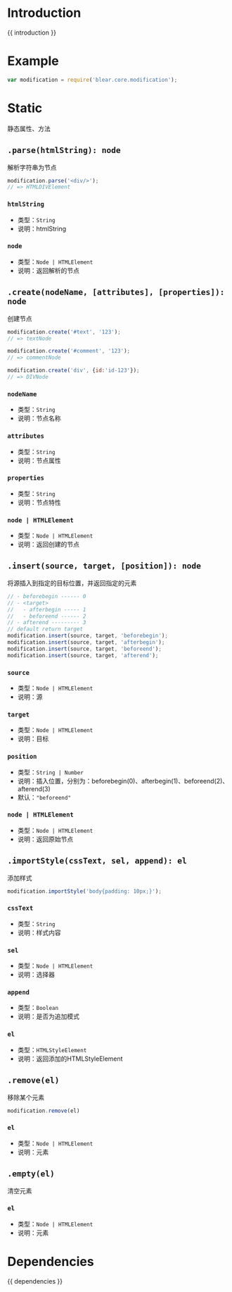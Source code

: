 # Introduction
{{ introduction }}



# Example
```js
var modification = require('blear.core.modification');
```

# Static
静态属性、方法


## `.parse(htmlString): node`
解析字符串为节点
```js
modification.parse('<div/>');
// => HTMLDIVElement
```

### `htmlString`
- 类型：`String`
- 说明：htmlString

### `node`
- 类型：`Node | HTMLElement`
- 说明：返回解析的节点


## `.create(nodeName, [attributes], [properties]): node`
创建节点
```js
modification.create('#text', '123');
// => textNode

modification.create('#comment', '123');
// => commentNode

modification.create('div', {id:'id-123'});
// => DIVNode
```

### `nodeName`
- 类型：`String`
- 说明：节点名称

### `attributes`
- 类型：`String`
- 说明：节点属性

### `properties`
- 类型：`String`
- 说明：节点特性

### `node | HTMLElement`
- 类型：`Node | HTMLElement`
- 说明：返回创建的节点


## `.insert(source, target, [position]): node`
将源插入到指定的目标位置，并返回指定的元素
```js
// - beforebegin ------ 0
// - <target>
//   - afterbegin ----- 1
//   - beforeend ------ 2
// - afterend --------- 3
// default return target
modification.insert(source, target, 'beforebegin');
modification.insert(source, target, 'afterbegin');
modification.insert(source, target, 'beforeend');
modification.insert(source, target, 'afterend');
```

### `source`
- 类型：`Node | HTMLElement`
- 说明：源

### `target`
- 类型：`Node | HTMLElement`
- 说明：目标

### `position`
- 类型：`String | Number`
- 说明：插入位置，分别为：beforebegin(0)、afterbegin(1)、beforeend(2)、afterend(3)
- 默认：`"beforeend"`

### `node | HTMLElement`
- 类型：`Node | HTMLElement`
- 说明：返回原始节点


## `.importStyle(cssText, sel, append): el`
添加样式
```js
modification.importStyle('body{padding: 10px;}');
```

### `cssText`
- 类型：`String`
- 说明：样式内容

### `sel`
- 类型：`Node | HTMLElement`
- 说明：选择器

### `append`
- 类型：`Boolean`
- 说明：是否为追加模式

### `el`
- 类型：`HTMLStyleElement`
- 说明：返回添加的HTMLStyleElement


## `.remove(el)`
移除某个元素
```js
modification.remove(el)
```

### `el`
- 类型：`Node | HTMLElement`
- 说明：元素


## `.empty(el)`
清空元素

### `el`
- 类型：`Node | HTMLElement`
- 说明：元素






# Dependencies
{{ dependencies }}







